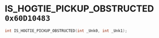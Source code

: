 # IS_HOGTIE_PICKUP_OBSTRUCTED `0x60D10483`

```cpp
int IS_HOGTIE_PICKUP_OBSTRUCTED(int _Unk0, int _Unk1);
```